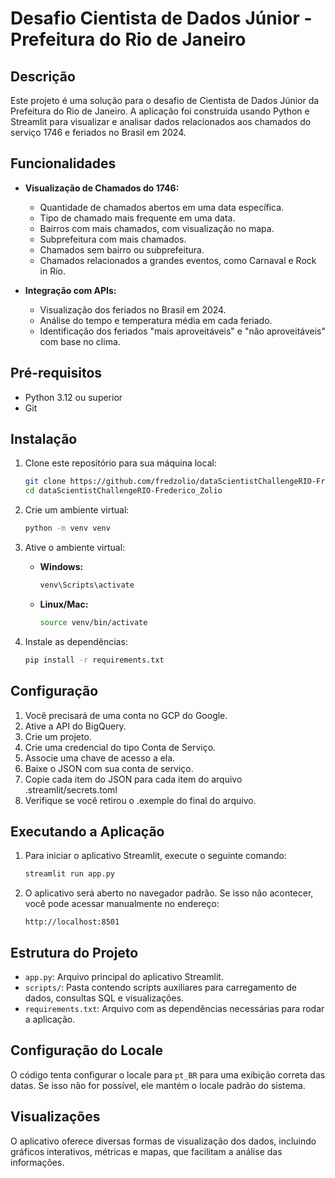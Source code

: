 # Desafio Cientista de Dados Júnior - Prefeitura do Rio de Janeiro

## Descrição

Este projeto é uma solução para o desafio de Cientista de Dados Júnior da Prefeitura do Rio de Janeiro. A aplicação foi construída usando Python e Streamlit para visualizar e analisar dados relacionados aos chamados do serviço 1746 e feriados no Brasil em 2024.

## Funcionalidades

- **Visualização de Chamados do 1746:**

  - Quantidade de chamados abertos em uma data específica.
  - Tipo de chamado mais frequente em uma data.
  - Bairros com mais chamados, com visualização no mapa.
  - Subprefeitura com mais chamados.
  - Chamados sem bairro ou subprefeitura.
  - Chamados relacionados a grandes eventos, como Carnaval e Rock in Rio.

- **Integração com APIs:**
  - Visualização dos feriados no Brasil em 2024.
  - Análise do tempo e temperatura média em cada feriado.
  - Identificação dos feriados "mais aproveitáveis" e "não aproveitáveis" com base no clima.

## Pré-requisitos

- Python 3.12 ou superior
- Git

## Instalação

1. Clone este repositório para sua máquina local:

   ```bash
   git clone https://github.com/fredzolio/dataScientistChallengeRIO-Frederico_Zolio.git
   cd dataScientistChallengeRIO-Frederico_Zolio
   ```

2. Crie um ambiente virtual:

   ```bash
   python -m venv venv
   ```

3. Ative o ambiente virtual:

   - **Windows:**
     ```bash
     venv\Scripts\activate
     ```
   - **Linux/Mac:**
     ```bash
     source venv/bin/activate
     ```

4. Instale as dependências:

   ```bash
   pip install -r requirements.txt
   ```

## Configuração

1. Você precisará de uma conta no GCP do Google.
2. Ative a API do BigQuery.
3. Crie um projeto.
4. Crie uma credencial do tipo Conta de Serviço.
5. Associe uma chave de acesso a ela.
6. Baixe o JSON com sua conta de serviço.
7. Copie cada item do JSON para cada item do arquivo .streamlit/secrets.toml
8. Verifique se você retirou o .exemple do final do arquivo.

## Executando a Aplicação

1. Para iniciar o aplicativo Streamlit, execute o seguinte comando:

   ```bash
   streamlit run app.py
   ```

2. O aplicativo será aberto no navegador padrão. Se isso não acontecer, você pode acessar manualmente no endereço:

   ```
   http://localhost:8501
   ```

## Estrutura do Projeto

- `app.py`: Arquivo principal do aplicativo Streamlit.
- `scripts/`: Pasta contendo scripts auxiliares para carregamento de dados, consultas SQL e visualizações.
- `requirements.txt`: Arquivo com as dependências necessárias para rodar a aplicação.

## Configuração do Locale

O código tenta configurar o locale para `pt_BR` para uma exibição correta das datas. Se isso não for possível, ele mantém o locale padrão do sistema.

## Visualizações

O aplicativo oferece diversas formas de visualização dos dados, incluindo gráficos interativos, métricas e mapas, que facilitam a análise das informações.
